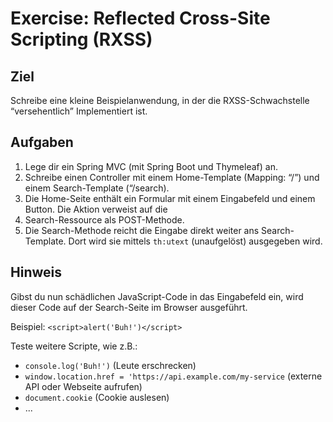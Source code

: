 # Exercise: Reflected Cross-Site Scripting (RXSS)

## Ziel
Schreibe eine kleine Beispielanwendung, in der die RXSS-Schwachstelle “versehentlich” Implementiert ist.  

## Aufgaben
1. Lege dir ein Spring MVC (mit Spring Boot und Thymeleaf) an.
2. Schreibe einen Controller mit einem Home-Template (Mapping: “/”) und einem Search-Template (“/search).
3. Die Home-Seite enthält ein Formular mit einem Eingabefeld und einem Button. Die Aktion verweist auf die 
4. Search-Ressource als POST-Methode.
5. Die Search-Methode reicht die Eingabe direkt weiter ans Search-Template. Dort wird sie mittels ```th:utext``` 
(unaufgelöst) ausgegeben wird.  

## Hinweis
Gibst du nun schädlichen JavaScript-Code in das Eingabefeld ein, wird dieser Code auf der Search-Seite 
im Browser ausgeführt.

Beispiel: ```<script>alert('Buh!')</script>```

Teste weitere Scripte, wie z.B.:
- ```console.log('Buh!')``` (Leute erschrecken)
- ```window.location.href = 'https://api.example.com/my-service``` (externe API oder Webseite aufrufen)
- ```document.cookie``` (Cookie auslesen)
- ...